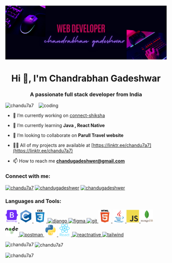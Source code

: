 ![logo](https://github.com/Chandu7a7/Chandu7a7/blob/main/github%20banner.png)
<h1 align="center">Hi 👋, I'm Chandrabhan Gadeshwar</h1>
<h3 align="center">A passionate full stack developer from India</h3>

<img align="right" alt="coding" width="400" src="https://miro.medium.com/v2/resize:fit:1400/0*JfHewXVjgsp7r3ZK.gif">

<p align="left"> <img src="https://komarev.com/ghpvc/?username=chandu7a7&label=Profile%20views&color=0e75b6&style=flat" alt="chandu7a7" /> </p>

- 🔭 I’m currently working on [connect-shiksha](https://connectshiksha.com/)

- 🌱 I’m currently learning **Java , React Native**

- 👯 I’m looking to collaborate on **Parull Travel website**

- 👨‍💻 All of my projects are available at [https://linktr.ee/chandu7a7](https://linktr.ee/chandu7a7)

- 📫 How to reach me **chandugadeshwer@gmail.com**

<h3 align="left">Connect with me:</h3>
<p align="left">
<a href="https://linkedin.com/in/chandu7a7" target="blank"><img align="center" src="https://raw.githubusercontent.com/rahuldkjain/github-profile-readme-generator/master/src/images/icons/Social/linked-in-alt.svg" alt="chandu7a7" height="30" width="40" /></a>
<a href="https://www.hackerrank.com/chandugadeshwer" target="blank"><img align="center" src="https://raw.githubusercontent.com/rahuldkjain/github-profile-readme-generator/master/src/images/icons/Social/hackerrank.svg" alt="chandugadeshwer" height="30" width="40" /></a>
<a href="https://www.leetcode.com/chandugadeshwer" target="blank"><img align="center" src="https://raw.githubusercontent.com/rahuldkjain/github-profile-readme-generator/master/src/images/icons/Social/leet-code.svg" alt="chandugadeshwer" height="30" width="40" /></a>
</p>

<h3 align="left">Languages and Tools:</h3>
<p align="left"> <a href="https://getbootstrap.com" target="_blank" rel="noreferrer"> <img src="https://raw.githubusercontent.com/devicons/devicon/master/icons/bootstrap/bootstrap-plain-wordmark.svg" alt="bootstrap" width="40" height="40"/> </a> <a href="https://www.cprogramming.com/" target="_blank" rel="noreferrer"> <img src="https://raw.githubusercontent.com/devicons/devicon/master/icons/c/c-original.svg" alt="c" width="40" height="40"/> </a> <a href="https://www.w3schools.com/css/" target="_blank" rel="noreferrer"> <img src="https://raw.githubusercontent.com/devicons/devicon/master/icons/css3/css3-original-wordmark.svg" alt="css3" width="40" height="40"/> </a> <a href="https://www.djangoproject.com/" target="_blank" rel="noreferrer"> <img src="https://cdn.worldvectorlogo.com/logos/django.svg" alt="django" width="40" height="40"/> </a> <a href="https://www.figma.com/" target="_blank" rel="noreferrer"> <img src="https://www.vectorlogo.zone/logos/figma/figma-icon.svg" alt="figma" width="40" height="40"/> </a> <a href="https://git-scm.com/" target="_blank" rel="noreferrer"> <img src="https://www.vectorlogo.zone/logos/git-scm/git-scm-icon.svg" alt="git" width="40" height="40"/> </a> <a href="https://www.w3.org/html/" target="_blank" rel="noreferrer"> <img src="https://raw.githubusercontent.com/devicons/devicon/master/icons/html5/html5-original-wordmark.svg" alt="html5" width="40" height="40"/> </a> <a href="https://www.java.com" target="_blank" rel="noreferrer"> <img src="https://raw.githubusercontent.com/devicons/devicon/master/icons/java/java-original.svg" alt="java" width="40" height="40"/> </a> <a href="https://developer.mozilla.org/en-US/docs/Web/JavaScript" target="_blank" rel="noreferrer"> <img src="https://raw.githubusercontent.com/devicons/devicon/master/icons/javascript/javascript-original.svg" alt="javascript" width="40" height="40"/> </a> <a href="https://www.mongodb.com/" target="_blank" rel="noreferrer"> <img src="https://raw.githubusercontent.com/devicons/devicon/master/icons/mongodb/mongodb-original-wordmark.svg" alt="mongodb" width="40" height="40"/> </a> <a href="https://nodejs.org" target="_blank" rel="noreferrer"> <img src="https://raw.githubusercontent.com/devicons/devicon/master/icons/nodejs/nodejs-original-wordmark.svg" alt="nodejs" width="40" height="40"/> </a> <a href="https://postman.com" target="_blank" rel="noreferrer"> <img src="https://www.vectorlogo.zone/logos/getpostman/getpostman-icon.svg" alt="postman" width="40" height="40"/> </a> <a href="https://www.python.org" target="_blank" rel="noreferrer"> <img src="https://raw.githubusercontent.com/devicons/devicon/master/icons/python/python-original.svg" alt="python" width="40" height="40"/> </a> <a href="https://reactjs.org/" target="_blank" rel="noreferrer"> <img src="https://raw.githubusercontent.com/devicons/devicon/master/icons/react/react-original-wordmark.svg" alt="react" width="40" height="40"/> </a> <a href="https://reactnative.dev/" target="_blank" rel="noreferrer"> <img src="https://reactnative.dev/img/header_logo.svg" alt="reactnative" width="40" height="40"/> </a> <a href="https://tailwindcss.com/" target="_blank" rel="noreferrer"> <img src="https://www.vectorlogo.zone/logos/tailwindcss/tailwindcss-icon.svg" alt="tailwind" width="40" height="40"/> </a> </p>

<p><img align="left" src="https://github-readme-stats.vercel.app/api/top-langs?username=chandu7a7&show_icons=true&locale=en&layout=compact" alt="chandu7a7" /></p>

<p>&nbsp;<img align="center" src="https://github-readme-stats.vercel.app/api?username=chandu7a7&show_icons=true&locale=en" alt="chandu7a7" /></p>

<p><img align="center" src="https://github-readme-streak-stats.herokuapp.com/?user=chandu7a7&" alt="chandu7a7" /></p>


